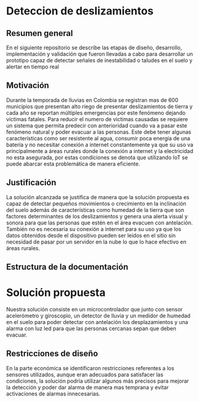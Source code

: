 # Deteccion de deslizamientos 
## Resumen general
En el siguiente repositorio se describe las etapas de diseño, desarrollo, implementación y validación que fueron llevadas a cabo para desarrollar un prototipo capaz de detectar señales de inestabilidad o taludes en el suelo y alertar en tiempo real
## Motivación
Durante la temporada de lluvias en Colombia se registran mas de 600 municipios que presentan alto riego de presentar deslizamientos de tierra y cada año se reportan múltiples emergencias por este fenómeno dejando víctimas fatales.
Para reducir el numero de victimas causadas se requiere un sistema que permita predecir con anterioridad cuando va a pasar este fenómeno natural y poder evacuar a las personas.
Este debe tener algunas características como ser resistente al agua, consumir poca energía de una batería y no necesitar conexión a internet constantemente ya que su uso va principalmente a áreas rurales donde la conexión a internet y la electricidad no esta asegurada, por estas condiciones se denota que utilizando IoT se puede abarcar esta problemática de manera eficiente.
## Justificación
La solución alcanzada se justifica de manera que la solución propuesta es capaz de detectar pequeños movimientos o crecimiento en la inclinación del suelo además de características como humedad de la tierra que son factores determinantes de los deslizamientos y genera una alerta visual y sonora para que las personas que estén en el área evacuen con antelación.
También no es necesaria su conexión a internet para su uso ya que los datos obtenidos desde el dispositivo pueden ser leídos en el sitio sin necesidad de pasar por un servidor en la nube lo que lo hace efectivo en áreas rurales.
## Estructura de la documentación

# Solución propuesta
Nuestra solución consiste en un microcontrolador que junto con sensor acelerómetro y giroscopio, un detector de lluvia y un medidor de humedad en el suelo para poder detectar con antelación los desplazamientos y una alarma con luz led para que las personas cercanas sepan que deben evacuar.
## Restricciones de diseño
En la parte económica se identificaron restricciones referentes a los sensores utilizados, aunque eran adecuados para satisfacer las condiciones, la solución podría utilizar algunos más precisos para mejorar la detección y poder dar alarma de manera mas temprana y evitar activaciones de alarmas innecesarias.
